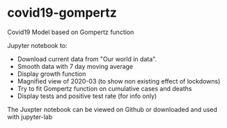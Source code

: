 # covid19-gompertz
Covid19 Model based on Gompertz function

Jupyter notebook to:
* Download current data from "Our world in data".
* Smooth data with 7 day moving average
* Display growth function
* Magnified view of 2020-03 (to show non existing effect of lockdowns)
* Try to fit Gompertz function on cumulative cases and deaths
* Display tests and positive test rate (for info only)

The Juxpter notebook can be viewed on Github or downloaded and used with jupyter-lab
